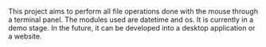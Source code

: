 This project aims to perform all file operations done with the mouse through a terminal panel.
The modules used are datetime and os.
It is currently in a demo stage. In the future, it can be developed into a desktop application or a website.

